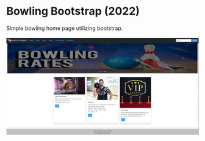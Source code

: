 # Bowling Bootstrap (2022)

Simple bowling home page utilizing bootstrap. 
<br>
<br>
![](Images/bowling_bootstrap.JPG)
